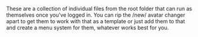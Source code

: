 These are a collection of individual files from the root folder that can run as themselves once you've logged in. You can rip the /new/ avatar changer apart to get them to work with that as a template or just add them to that and create a menu system for them, whatever works best for you.